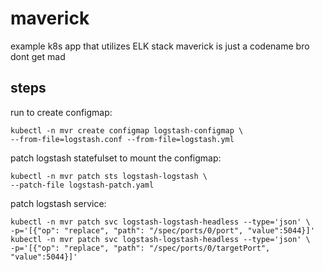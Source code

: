 # maverick
example k8s app that utilizes ELK stack
maverick is just a codename bro dont get mad

## steps
run to create configmap:
```
kubectl -n mvr create configmap logstash-configmap \
--from-file=logstash.conf --from-file=logstash.yml
```

patch logstash statefulset to mount the configmap:
```
kubectl -n mvr patch sts logstash-logstash \
--patch-file logstash-patch.yaml
```

patch logstash service:
```
kubectl -n mvr patch svc logstash-logstash-headless --type='json' \
-p='[{"op": "replace", "path": "/spec/ports/0/port", "value":5044}]'
kubectl -n mvr patch svc logstash-logstash-headless --type='json' \
-p='[{"op": "replace", "path": "/spec/ports/0/targetPort", "value":5044}]'
```